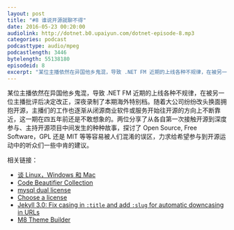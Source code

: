 ```yaml
---
layout: post
title: "#8 谁说开源就聊不得"
date: 2016-05-23 00:20:00
audiolink: http://dotnet.b0.upaiyun.com/dotnet-episode-8.mp3
categories: podcast 
podcasttype: audio/mpeg
podcastlength: 3446
bytelength: 55138180   
episodeid: 8
excerpt: "某位主播依然在异国他乡鬼混，导致 .NET FM 近期的上线各种不规律，在被另一位主播批评后决定改正，深夜录制了本期海外特别档。随着大公司纷纷改头换面拥抱开源，主播们的工作也逐渐从闭源商业软件或服务开始往开源的方向上不断靠近，这一期在四五年前还是不敢想象的。两位分享了从各自第一次接触开源到深度参与、主持开源项目中间发生的种种故事，探讨了 Open Source, Free Software，GPL 还是 MIT 等等容易被人们混淆的误区，力求给希望参与到开源运动中的听众们一些中肯的建议。"
---
```


某位主播依然在异国他乡鬼混，导致 .NET FM 近期的上线各种不规律，在被另一位主播批评后决定改正，深夜录制了本期海外特别档。随着大公司纷纷改头换面拥抱开源，主播们的工作也逐渐从闭源商业软件或服务开始往开源的方向上不断靠近，这一期在四五年前还是不敢想象的。两位分享了从各自第一次接触开源到深度参与、主持开源项目中间发生的种种故事，探讨了 Open Source, Free Software，GPL 还是 MIT 等等容易被人们混淆的误区，力求给希望参与到开源运动中的听众们一些中肯的建议。

相关链接：

* [谈 Linux，Windows 和 Mac](http://www.yinwang.org/blog-cn/2013/03/07/linux-windows-mac)
* [Code Beautifier Collection](https://github.com/lextm/lextudio)
* [mysql dual license](http://www.mysql.com/about/legal/licensing/oem/)
* [Choose a license](http://choosealicense.com/)
* [Jekyll 3.0: Fix casing in `:title` and add `:slug` for automatic downcasing in URLs](https://github.com/jekyll/jekyll/pull/4100)
* [M8 Theme Builder](http://m8-theme-builder.software.informer.com/download/)